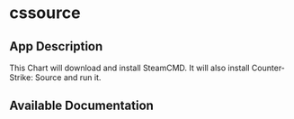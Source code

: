 # cssource

## App Description

This Chart will download and install SteamCMD. It will also install Counter-Strike: Source and run it.

## Available Documentation

